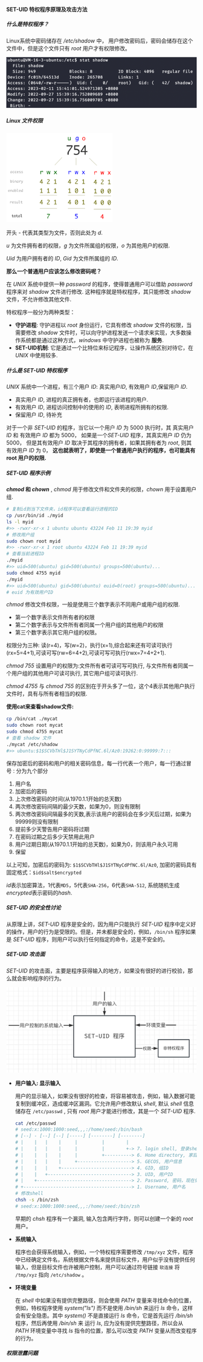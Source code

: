 #### SET-UID 特权程序原理及攻击方法

##### 什么是特权程序？

Linux系统中密码储存在 */etc/shadow* 中， 用户修改密码后，密码会储存在这个文件中，但是这个文件只有 *root* 用户才有权限修改。

<img src="img/image-20230211174755219.png" alt="image-20230211174755219" style="zoom:50%;" />

##### Linux 文件权限

<img src="img/permissions.png" alt="dmiessler_unixlinux_permissions.png" style="zoom: 70%;" />

开头 *-* 代表其类型为文件，否则此处为 *d*. 

*u* 为文件拥有者的权限，*g* 为文件所属组的权限，*o* 为其他用户的权限.

*Uid* 为用户拥有者的 *ID*, *Gid* 为文件所属组的 *ID*.



**那么一个普通用户应该怎么修改密码呢？**

在 *UNIX* 系统中提供一种 *password* 的程序，使得普通用户可以借助 *password* 程序来对 *shadow* 文件进行修改. 这种程序就是特权程序，其只能修改 *shadow* 文件，不允许修改其他文件.



特权程序一般分为两种类型：

- **守护进程**:  守护进程以 *root* 身份运行，它具有修改 *shadow* 文件的权限，当需要修改 *shadow* 文件时，可以向守护进程发送一个请求来实现，大多数操作系统都是通过这种方式，*windows* 中守护进程也被称为 **服务**.
- **SET-UID机制**: 它是通过一个比特位来标记程序，让操作系统区别对待它，在 *UNIX* 中使用较多.

##### 什么是 *SET-UID* 特权程序

*UNIX* 系统中一个进程，有三个用户 *ID*: 真实用户*ID*, 有效用户 *ID*,保留用户 *ID*.

- 真实用户 *ID*, 进程的真正拥有者，也即运行该进程的用户.
- 有效用户 *ID*, 进程访问控制中的使用的 *ID*, 表明进程所拥有的权限.
- 保留用户 *ID*, 待补充

对于一个非 *SET-UID* 的程序，当它以一个用户 *ID* 为 5000 执行时，其 真实用户 *ID* 和 有效用户 *ID* 都为 5000， 如果是一个*SET-UID* 程序，其真实用户 *ID* 仍为 5000， 但是其有效用户 *ID* 取决于其程序的拥有者，如果其拥有者为 *root*, 则其有效用户 *ID* 为 0， **这也就表明了，即使是一个普通用户执行的程序，也可能具有 root 用户的权限.**

##### SET-UID 程序示例

***chmod* 和 *chown*** , *chmod* 用于修改文件和文件夹的权限，*chown* 用于设置用户组.

```bash
# 复制id到当下文件夹，id程序可以查看运行进程的ID
cp /usr/bin/id ./myid
ls -l myid
#>> -rwxr-xr-x 1 ubuntu ubuntu 43224 Feb 11 19:39 myid
# 修改用户组
sudo chown root myid
#>> -rwxr-xr-x 1 root ubuntu 43224 Feb 11 19:39 myid
# 查看当前进程ID
./myid
#>> uid=500(ubuntu) gid=500(ubuntu) groups=500(ubuntu)...
sudo chmod 4755 myid
./myid
#>> uid=500(ubuntu) gid=500(ubuntu) euid=0(root) groups=500(ubuntu)...
# euid 为有效用户ID
```

*chmod* 修改文件权限，一般是使用三个数字表示不同用户或用户组的权限.

- 第一个数字表示文件所有者的权限
- 第二个数字表示与文件所有者同属一个用户组的其他用户的权限
- 第三个数字表示其它用户组的权限。

权限分为三种: 读(r=4)，写(w=2)，执行(x=1),综合起来还有可读可执行(rx=5=4+1),可读可写(rw=6=4+2),可读可写可执行(rwx=7=4+2+1).

*chmod 755* 设置用户的权限为:文件所有者可读可写可执行, 与文件所有者同属一个用户组的其他用户可读可执行, 其它用户组可读可执行.

*chmod 4755* 与 *chmod 755* 的区别在于开头多了一位，这个4表示其他用户执行文件时，具有与所有者相当的权限.

**使用cat来查看shadow文件:** 

```bash
cp /bin/cat ./mycat
sudo chown root mycat
sudo chmod 4755 mycat
# 查看 shadow 文件
./mycat /etc/shadow
#>> ubuntu:$1$SCVbTHl$J1SYTNyCdPfNC.6l/Az0:19262:0:99999:7:::
```

保存加密后的密码和用户的相关密码信息，每一行代表一个用户，每一行通过冒号`：`分为九个部分

1. 用户名
2. 加密后的密码
3. 上次修改密码的时间(从1970.1.1开始的总天数)
4. 两次修改密码间隔的最少天数，如果为0，则没有限制
5. 两次修改密码间隔最多的天数,表示该用户的密码会在多少天后过期，如果为99999则没有限制
6. 提前多少天警告用户密码将过期
7. 在密码过期之后多少天禁用此用户
8. 用户过期日期(从1970.1.1开始的总天数)，如果为0，则该用户永久可用
9. 保留

以上可知，加密后的密码为:  `$1$SCVbTHl$J1SYTNyCdPfNC.6l/Az0`, 加密的密码具有固定格式：`$id$salt$encrypted`

*id*表示加密算法，1代表`MD5`，5代表`SHA-256`，6代表`SHA-512`, 系统随机生成 *encrypted*表示密码的*hash*.

##### SET-UID 的安全性讨论

从原理上讲，*SET-UID* 程序是安全的，因为用户只能执行 *SET-UID* 程序中定义好的操作，用户的行为是受限的。但是，并未都是安全的，例如，`/bin/sh` 程序如果是 *SET-UID* 程序，则用户可以执行任何指定的命令，这是不安全的。

##### SET-UID 攻击面

*SET-UID* 的攻击面，主要是程序获得输入的地方，如果没有很好的进行校验，那么就会影响程序的行为。

<img src="img/image-20230211213819106.png" alt="image-20230211213819106" style="zoom:50%;" />

- **用户输入: 显示输入** 

  用户的显示输入，如果没有很好的检查，将容易被攻击，例如，输入数据可能复制到缓冲区，造成缓冲区漏洞。它允许用户修改默认 *shell*, 默认 *shell* 信息储存在 `/etc/passwd` , 只有 *root* 用户才能进行修改，其是一个 *SET-UID* 程序.

  ```bash
  cat /etc/passwd
  # seed:x:1000:1000:seed,,,:/home/seed:/bin/bash
  # [--] - [--] [--] [-----] [--------] [--------]
  # |    |   |    |     |         |        |
  # |    |   |    |     |         |        +-> 7. login shell, 登录shell
  # |    |   |    |     |         +----------> 6. Home directory, 家目录
  # |    |   |    |     +--------------------> 5. GECOS, 用户信息
  # |    |   |    +--------------------------> 4. GID, 组ID
  # |    |   +-------------------------------> 3. UID, 用户ID
  # |    +-----------------------------------> 2. Password, 密码，现在储存在/etc/shadow
  # +----------------------------------------> 1. Username, 用户名
  # 修改shell
  chsh -s /bin/zsh
  # seed:x:1000:1000:seed,,,:/home/seed:/bin/zsh
  ```

  早期的 *chsh* 程序有一个漏洞, 输入包含两行字符，则可以创建一个新的 *root* 用户。

- **系统输入**

  程序也会获得系统输入，例如，一个特权程序需要修改 `/tmp/xyz` 文件，程序中已经确定文件名，系统根据文件名来提供目标文件，用户似乎没有提供任何输入，但是目标文件也许被用户控制，用户可以通过符号链接 `软连接` 将 `/tmp/xyz` 指向 `/etc/shadow` 。

- **环境变量**

  在 *shell* 中如果没有提供完整路径，则会使用 *PATH* 变量来寻找命令的位置，例如，特权程序使用 *system("ls")* 而不是使用 */bin/sh* 来运行 *ls* 命令，这样会有安全隐患。其中 *system()* 不是直接运行 *ls* 命令，它是首先运行 */bin/sh* 程序，然后再使用 */bin/sh* 来 运行 *ls*, 应为没有提供完整路径，所以会从 *PATH* 环境变量中寻找 *ls* 指令的位置，那么可以改变 *PATH* 变量从而改变程序的行为。



##### 权限泄露问题








